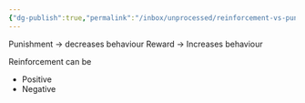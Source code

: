 ```yaml
---
{"dg-publish":true,"permalink":"/inbox/unprocessed/reinforcement-vs-punishment/","title":"Reinforcement vs Punishment","tags":["stub","psychology"],"created":"","updated":""}
---
```



Punishment -> decreases behaviour
Reward -> Increases behaviour


Reinforcement can be 
- Positive 
- Negative

